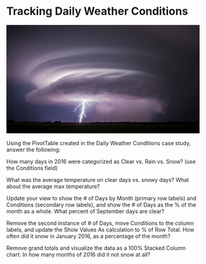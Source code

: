 # Tracking Daily Weather Conditions

<p align="center">
    <img src="https://github.com/mathewqpmiller/Excel-PivotTables/blob/main/Images/CaseStudies/DailyWeatherConditions/DailyWeatherConditions.jpg?w=700">
</p>

Using the PivotTable created in the Daily Weather Conditions case study, answer the following:

How many days in 2016 were categorized as Clear vs. Rain vs. Snow? (use the Conditions field)

What was the average temperature on clear days vs. snowy days? What about the average max temperature?

Update your view to show the # of Days by Month (primary row labels) and Conditions (secondary row labels), and show the # of Days as the % of the month as a whole. What percent of September days are clear?

Remove the second instance of # of Days, move Conditions to the column labels, and update the Show Values As calculation to % of Row Total. How often did it snow in January 2016, as a percentage of the month?

Remove grand totals and visualize the data as a 100% Stacked Column chart. In how many months of 2016 did it not snow at all? 
